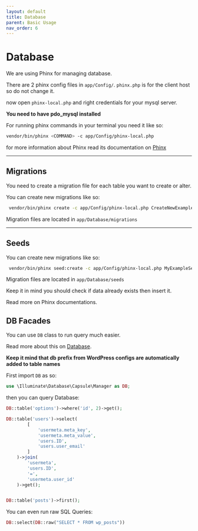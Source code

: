```yaml
---
layout: default
title: Database
parent: Basic Usage
nav_order: 6
---
```

# Database
We are using Phinx for managing database.

There are 2 phinx config files in ```app/Config/```.
```phinx.php``` is for the client host so do not change it.

now open ```phinx-local.php``` and right credentials for your mysql server.

**You need to have pdo_mysql installed**

For running phinx commands in your terminal you need it like so:

```bash
vendor/bin/phinx <COMMAND> -c app/Config/phinx-local.php
```

for more information about Phinx read its documentation on 
[Phinx](https://book.cakephp.org/phinx/0/en/intro.html)

---
## Migrations
You need to create a migration file for each table you want to create or alter.

You can create new migrations like so:
```bash
 vendor/bin/phinx create -c app/Config/phinx-local.php CreateNewExampleTable
```

Migration files are located in ```app/Database/migrations```

---
## Seeds

You can create new migrations like so:
```bash
 vendor/bin/phinx seed:create -c app/Config/phinx-local.php MyExampleSeeder
```

Migration files are located in ```app/Database/seeds```

Keep it in mind you should check if data already exists then insert it.

Read more on Phinx documentations.

## DB Facades
You can use ```DB``` class to run query much easier.

Read more about this on [Database](https://laravel.com/docs/9.x/queries).

**Keep it mind that db prefix from WordPress configs are automatically added to table names**

First import ```DB``` as so:

```php
use \Illuminate\Database\Capsule\Manager as DB;
```

then you can query Database:
```php
DB::table('options')->where('id', 2)->get();

DB::table('users')->select(
        [
            'usermeta.meta_key',
            'usermeta.meta_value',
            'users.ID',
            'users.user_email'
        ]
    )->join(
        'usermeta',
        'users.ID',
        '=',
        'usermeta.user_id'
    )->get();


DB::table('posts')->first();
```

You can even run raw SQL Queries:
```php
DB::select(DB::raw("SELECT * FROM wp_posts"))
```

